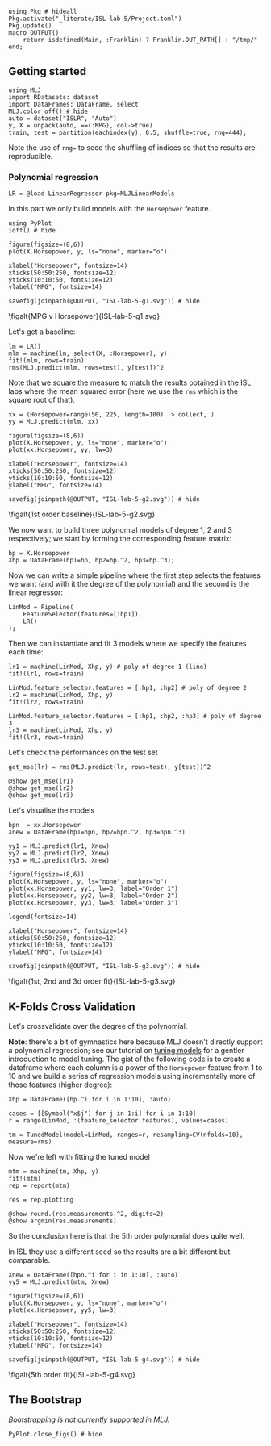 <!--This file was generated, do not modify it.-->
````julia:ex1
using Pkg # hideall
Pkg.activate("_literate/ISL-lab-5/Project.toml")
Pkg.update()
macro OUTPUT()
    return isdefined(Main, :Franklin) ? Franklin.OUT_PATH[] : "/tmp/"
end;
````

## Getting started

````julia:ex2
using MLJ
import RDatasets: dataset
import DataFrames: DataFrame, select
MLJ.color_off() # hide
auto = dataset("ISLR", "Auto")
y, X = unpack(auto, ==(:MPG), col->true)
train, test = partition(eachindex(y), 0.5, shuffle=true, rng=444);
````

Note the use of `rng=` to seed the shuffling of indices so that the results are reproducible.

### Polynomial regression

````julia:ex3
LR = @load LinearRegressor pkg=MLJLinearModels
````

In this part we only build models with the `Horsepower` feature.

````julia:ex4
using PyPlot
ioff() # hide

figure(figsize=(8,6))
plot(X.Horsepower, y, ls="none", marker="o")

xlabel("Horsepower", fontsize=14)
xticks(50:50:250, fontsize=12)
yticks(10:10:50, fontsize=12)
ylabel("MPG", fontsize=14)

savefig(joinpath(@OUTPUT, "ISL-lab-5-g1.svg")) # hide
````

\figalt{MPG v Horsepower}{ISL-lab-5-g1.svg}

Let's get a baseline:

````julia:ex5
lm = LR()
mlm = machine(lm, select(X, :Horsepower), y)
fit!(mlm, rows=train)
rms(MLJ.predict(mlm, rows=test), y[test])^2
````

Note that we square the measure to  match the results obtained in the ISL labs where the mean squared error (here we use the `rms` which is the square root of that).

````julia:ex6
xx = (Horsepower=range(50, 225, length=100) |> collect, )
yy = MLJ.predict(mlm, xx)

figure(figsize=(8,6))
plot(X.Horsepower, y, ls="none", marker="o")
plot(xx.Horsepower, yy, lw=3)

xlabel("Horsepower", fontsize=14)
xticks(50:50:250, fontsize=12)
yticks(10:10:50, fontsize=12)
ylabel("MPG", fontsize=14)

savefig(joinpath(@OUTPUT, "ISL-lab-5-g2.svg")) # hide
````

\figalt{1st order baseline}{ISL-lab-5-g2.svg}

We now want to build three polynomial models of degree 1, 2 and 3 respectively; we start by forming the corresponding feature matrix:

````julia:ex7
hp = X.Horsepower
Xhp = DataFrame(hp1=hp, hp2=hp.^2, hp3=hp.^3);
````

Now we  can write a simple pipeline where the first step selects the features we want (and with it the degree of the polynomial) and the second is the linear regressor:

````julia:ex8
LinMod = Pipeline(
    FeatureSelector(features=[:hp1]),
    LR()
);
````

Then we can  instantiate and fit 3 models where we specify the features each time:

````julia:ex9
lr1 = machine(LinMod, Xhp, y) # poly of degree 1 (line)
fit!(lr1, rows=train)

LinMod.feature_selector.features = [:hp1, :hp2] # poly of degree 2
lr2 = machine(LinMod, Xhp, y)
fit!(lr2, rows=train)

LinMod.feature_selector.features = [:hp1, :hp2, :hp3] # poly of degree 3
lr3 = machine(LinMod, Xhp, y)
fit!(lr3, rows=train)
````

Let's check the performances on the test set

````julia:ex10
get_mse(lr) = rms(MLJ.predict(lr, rows=test), y[test])^2

@show get_mse(lr1)
@show get_mse(lr2)
@show get_mse(lr3)
````

Let's visualise the models

````julia:ex11
hpn  = xx.Horsepower
Xnew = DataFrame(hp1=hpn, hp2=hpn.^2, hp3=hpn.^3)

yy1 = MLJ.predict(lr1, Xnew)
yy2 = MLJ.predict(lr2, Xnew)
yy3 = MLJ.predict(lr3, Xnew)

figure(figsize=(8,6))
plot(X.Horsepower, y, ls="none", marker="o")
plot(xx.Horsepower, yy1, lw=3, label="Order 1")
plot(xx.Horsepower, yy2, lw=3, label="Order 2")
plot(xx.Horsepower, yy3, lw=3, label="Order 3")

legend(fontsize=14)

xlabel("Horsepower", fontsize=14)
xticks(50:50:250, fontsize=12)
yticks(10:10:50, fontsize=12)
ylabel("MPG", fontsize=14)

savefig(joinpath(@OUTPUT, "ISL-lab-5-g3.svg")) # hide
````

\figalt{1st, 2nd and 3d order fit}{ISL-lab-5-g3.svg}

## K-Folds Cross Validation

Let's crossvalidate over the degree of the  polynomial.

**Note**: there's a  bit of gymnastics here because MLJ doesn't directly support a polynomial regression; see our tutorial on [tuning models](/getting-started/model-tuning/) for a gentler introduction to model tuning.
The gist of the following code is to create a dataframe where each column is a power of the `Horsepower` feature from 1 to 10 and we build a series of regression models using incrementally more of those features (higher degree):

````julia:ex12
Xhp = DataFrame([hp.^i for i in 1:10], :auto)

cases = [[Symbol("x$j") for j in 1:i] for i in 1:10]
r = range(LinMod, :(feature_selector.features), values=cases)

tm = TunedModel(model=LinMod, ranges=r, resampling=CV(nfolds=10), measure=rms)
````

Now we're left with fitting the tuned model

````julia:ex13
mtm = machine(tm, Xhp, y)
fit!(mtm)
rep = report(mtm)

res = rep.plotting

@show round.(res.measurements.^2, digits=2)
@show argmin(res.measurements)
````

So the conclusion here is that the 5th order polynomial does quite well.

In ISL they use a different seed so the results are a bit different but comparable.

````julia:ex14
Xnew = DataFrame([hpn.^i for i in 1:10], :auto)
yy5 = MLJ.predict(mtm, Xnew)

figure(figsize=(8,6))
plot(X.Horsepower, y, ls="none", marker="o")
plot(xx.Horsepower, yy5, lw=3)

xlabel("Horsepower", fontsize=14)
xticks(50:50:250, fontsize=12)
yticks(10:10:50, fontsize=12)
ylabel("MPG", fontsize=14)

savefig(joinpath(@OUTPUT, "ISL-lab-5-g4.svg")) # hide
````

\figalt{5th order fit}{ISL-lab-5-g4.svg}

## The Bootstrap

_Bootstrapping is not currently supported in MLJ._

````julia:ex15
PyPlot.close_figs() # hide
````

